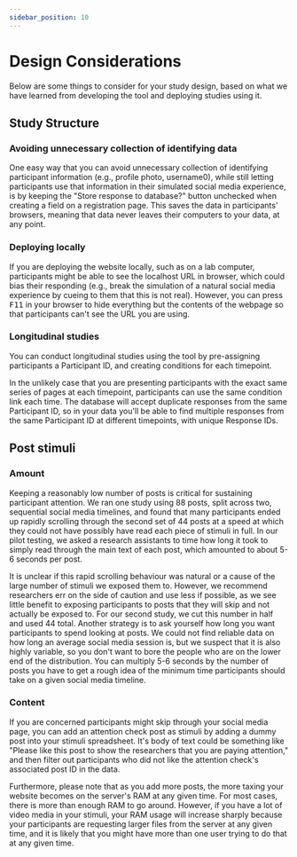 ```yaml
---
sidebar_position: 10
---
```


# Design Considerations

Below are some things to consider for your study design, based on what we have learned from developing the tool and deploying studies using it.

## Study Structure

### Avoiding unnecessary collection of identifying data

One easy way that you can avoid unnecessary collection of identifying participant information (e.g., profile photo, username0), while still letting participants use that information in their simulated social media experience, is by keeping the "Store response to database?" button unchecked when creating a field on a registration page. This saves the data in participants' browsers, meaning that data never leaves their computers to your data, at any point.

### Deploying locally

If you are deploying the website locally, such as on a lab computer, participants might be able to see the localhost URL in browser, which could bias their responding (e.g., break the simulation of a natural social media experience by cueing to them that this is not real). However, you can press <kbd>F11</kbd> in your browser to hide everything but the contents of the webpage so that participants can't see the URL you are using.

### Longitudinal studies

You can conduct longitudinal studies using the tool by pre-assigning participants a Participant ID, and creating conditions for each timepoint.

In the unlikely case that you are presenting participants with the exact same series of pages at each timepoint, participants can use the same condition link each time. The database will accept duplicate responses from the same Participant ID, so in your data you'll be able to find multiple responses from the same Participant ID at different timepoints, with unique Response IDs.

## Post stimuli

### Amount

Keeping a reasonably low number of posts is critical for sustaining participant attention. We ran one study using 88 posts, split across two, sequential social media timelines, and found that many participants ended up rapidly scrolling through the second set of 44 posts at a speed at which they could not have possibly have read each piece of stimuli in full.  In our pilot testing, we asked a research assistants to time how long it took to simply read through the main text of each post, which amounted to about 5-6 seconds per post.

It is unclear if this rapid scrolling behaviour was natural or a cause of the large number of stimuli we exposed them to. However, we recommend researchers err on the side of caution and use less if possible, as we see little benefit to exposing participants to posts that they will skip and not actually be exposed to. For our second study, we cut this number in half and used 44 total. Another strategy is to ask yourself how long you want participants to spend looking at posts. We could not find reliable data on how long an average social media session is, but we suspect that it is also highly variable, so you don't want to bore the people who are on the lower end of the distribution. You can multiply 5-6 seconds by the number of posts you have to get a rough idea of the minimum time participants should take on a given social media timeline.

### Content

If you are concerned participants might skip through your social media page, you can add an attention check post as stimuli by adding a dummy post into your stimuli spreadsheet. It's body of text could be something like "Please like this post to show the researchers that you are paying attention," and then filter out participants who did not like the attention check's associated post ID in the data.

Furthermore, please note that as you add more posts, the more taxing your website becomes on the server's RAM at any given time. For most cases, there is more than enough RAM to go around. However, if you have a lot of video media in your stimuli, your RAM usage will increase sharply because your participants are requesting larger files from the server at any given time, and it is likely that you might have more than one user trying to do that at any given time.